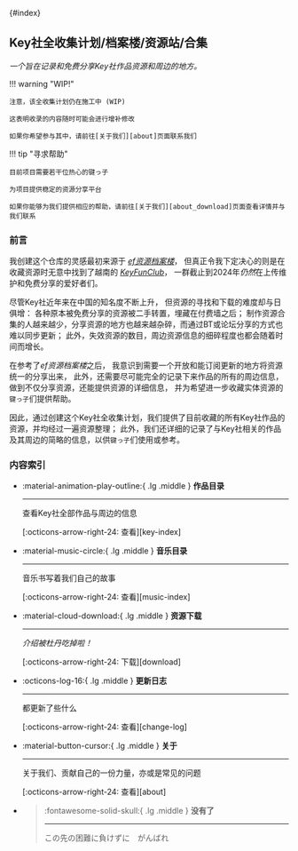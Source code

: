[](){#index}
## Key社全收集计划/档案楼/资源站/合集

*一个旨在记录和免费分享Key社作品资源和周边的地方。*

!!! warning "WIP!"

    注意，该全收集计划仍在施工中 (WIP)

    这表明收录的内容随时可能会进行增补修改

    如果你希望参与其中，请前往[关于我们][about]页面联系我们

!!! tip "寻求帮助"

    目前项目需要若干位热心的键っ子

    为项目提供稳定的资源分享平台

    如果你能够为我们提供相应的帮助，请前往[关于我们][about_download]页面查看详情并与我们联系

### 前言

我创建这个仓库的灵感最初来源于
[*ef资源档案楼*](https://github.com/devil233-ui/ef_collection)，
但真正令我下定决心的则是在收藏资源时无意中找到了越南的
[*KeyFunClub*](https://vnkeyfc.com/)，
一群截止到2024年*仍然*在上传维护和免费分享的爱好者们。

尽管Key社近年来在中国的知名度不断上升，
但资源的寻找和下载的难度却与日俱增：
各种原本被免费分享的资源被二手转置，埋藏在付费墙之后；
制作资源合集的人越来越少，分享资源的地方也越来越杂碎，而通过BT或论坛分享的方式也难以同步更新；
此外，失效资源的数目，周边资源信息的细碎程度也都会随着时间而增长。

在参考了*ef资源档案楼*之后，
我意识到需要一个开放和能订阅更新的地方将资源统一的分享出来，
此外，还需要尽可能完全的记录下来作品的所有的周边信息，
做到不仅分享资源，还能提供资源的详细信息，
并为希望进一步收藏实体资源的`键っ子`们提供帮助。

因此，通过创建这个Key社全收集计划，我们提供了目前收藏的所有Key社作品的资源，并均经过一遍资源整理；
此外，我们还详细的记录了与Key社相关的作品及其周边的简略的信息，以供`键っ子`们使用或参考。

### 内容索引

<!--suppress HtmlUnknownAttribute -->
<div class="grid cards" markdown>

-   :material-animation-play-outline:{ .lg .middle } **作品目录**

    ---

    查看Key社全部作品与周边的信息

    [:octicons-arrow-right-24: 查看][key-index]

-   :material-music-circle:{ .lg .middle } **音乐目录**

    ---

    音乐书写着我们自己的故事

    [:octicons-arrow-right-24: 查看][music-index]

-   :material-cloud-download:{ .lg .middle } **资源下载**

    ---

    *介绍被杜丹吃掉啦！*

    [:octicons-arrow-right-24: 下载][download]

-   :octicons-log-16:{ .lg .middle } **更新日志**

    ---

    都更新了些什么

    [:octicons-arrow-right-24: 查看][change-log]

-   :material-button-cursor:{ .lg .middle } **关于**

    ---

    关于我们、贡献自己的一份力量，亦或是常见的问题

    [:octicons-arrow-right-24: 查看][about]

- > :fontawesome-solid-skull:{ .lg .middle } **没有了**
  > 
  >  ---
  >
  >  この先の困難に負けずに　がんばれ

</div>
